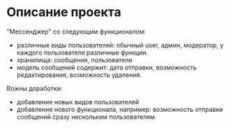 # Описание проекта

"Мессенджер" со следующим функционалом:
- различные виды пользователей: обычный user, админ, модератор, у каждого пользователя различные функции.
- хранилища: сообщения, пользователи
- модель сообщений содержит: дата отправки, возможность редактирования, возможность удаления.

Вожны доработки:
- добавление новых видов пользователей
- добавление нового функционала, например: возможность отправки сообщений сразу нескольким пользователям.